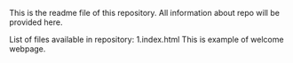 This is the readme file of this repository.
All information about repo will be provided here.

List of files available in repository:
1.index.html
This is example of welcome webpage.
